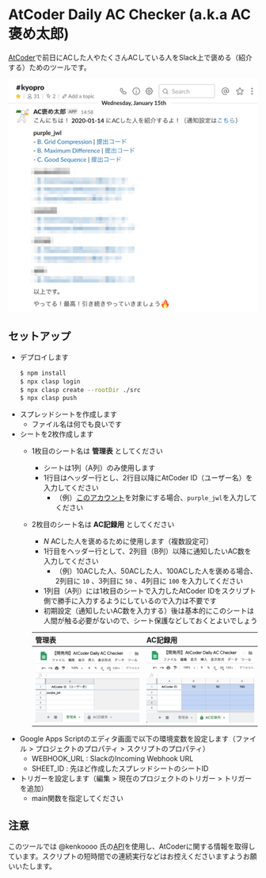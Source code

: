 # AtCoder Daily AC Checker (a.k.a AC褒め太郎)

[AtCoder](https://atcoder.jp/)で前日にACした人やたくさんACしている人をSlack上で褒める（紹介する）ためのツールです。

![通知サンプル](img/sample1.png)

## セットアップ

- デプロイします
  ```sh
  $ npm install
  $ npx clasp login
  $ npx clasp create --rootDir ./src
  $ npx clasp push
  ```
- スプレッドシートを作成します
  - ファイル名は何でも良いです
- シートを2枚作成します
  - 1枚目のシート名は __管理表__ としてください
    - シートは1列（A列）のみ使用します
    - 1行目はヘッダー行とし、2行目以降にAtCoder ID（ユーザー名）を入力してください
      - （例）[このアカウント](https://atcoder.jp/users/purple_jwl)を対象にする場合、`purple_jwl`を入力してください
  - 2枚目のシート名は __AC記録用__ としてください
    - _N_ ACした人を褒めるために使用します（複数設定可）
    - 1行目をヘッダー行として、2列目（B列）以降に通知したいAC数を入力してください
      - （例）10ACした人、50ACした人、100ACした人を褒める場合、2列目に `10` 、3列目に `50` 、4列目に `100` を入力してください
    - 1列目（A列）には1枚目のシートで入力したAtCoder IDをスクリプト側で勝手に入力するようにしているので入力は不要です
    - 初期設定（通知したいAC数を入力する）後は基本的にこのシートは人間が触る必要がないので、シート保護などしておくとよいでしょう

    | 管理表 | AC記録用 |
    | --- | --- |
    | ![管理表サンプル](img/sample2.png) | ![AC記録用サンプル](img/sample3.png) |
- Google Apps Scriptのエディタ画面で以下の環境変数を設定します（ファイル > プロジェクトのプロパティ > スクリプトのプロパティ）
  - WEBHOOK_URL : SlackのIncoming Webhook URL
  - SHEET_ID : 先ほど作成したスプレッドシートのシートID
- トリガーを設定します（編集 > 現在のプロジェクトのトリガー > トリガーを追加）
  - main関数を指定してください

## 注意

このツールでは @kenkoooo 氏の[API](https://github.com/kenkoooo/AtCoderProblems)を使用し、AtCoderに関する情報を取得しています。スクリプトの短時間での連続実行などはお控えくださいますようお願いいたします。
